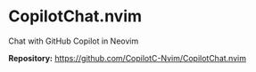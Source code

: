 # CopilotChat.nvim

Chat with GitHub Copilot in Neovim

**Repository:** <https://github.com/CopilotC-Nvim/CopilotChat.nvim>
